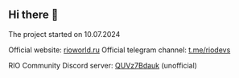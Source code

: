 ## Hi there 👋

The project started on 10.07.2024

Official website: [rioworld.ru](https://rioworld.ru) 
Official telegram channel: [t.me/riodevs](https://t.me/riodevs)

RIO Сommunity Discord server: [QUVz7Bdauk](https://discord.gg/QUVz7Bdauk)
(unofficial)
